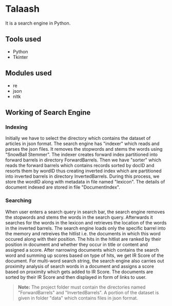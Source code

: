# Talaash
It is a search engine in Python.

## Tools used
- Python
- Tkinter

## Modules used
- re
- json
- nltk

## Working of Search Engine
### Indexing 
Initially we have to select the directory which contains the dataset of articles in json format. 
The search engine has "indexer" which reads and parses the json files. It removes the stopwords and stems the words using "SnowBall Stemmer". 
The indexer creates forward index partitioned into forward barrels in directory ForwardBarrels. 
Then we have "sorter" which reads the forward barrels which contains records sorted
by docID and resorts them by wordID thus creating inverted index which are partitioned into inverted barrels in 
directory InvertedBarrels. During this process, we store the wordID along with metadata in file named "lexicon". The details of document
indexed are stored in file "DocumentIndex".

### Searching
When user enters a search query in search bar, the search engine removes the stopwords and stems the words in the search query. 
Afterwards it searches for the words in the lexicon and retrieves the location of the words in the inverted barrels. The search engine 
loads only the specific barrel into the memory and retreives the hitlist i.e. the documents in which this word occured along with their 
position. The hits in the hitlist are ranked by their position in document and whether they occur in title or content and assigned a score.
After narrowing documents which contains the search word and summing up scores based on type of hits, we get IR Score of the document.
For multi-word search string, the search engine also carries out proximity analysis of search words in a document and assigns a score based
on proximity which gets added to IR Score. The documents are sorted by their IR Score and then displayed in form of links to user.


> **Note:** The project folder must contain the directories named "ForwardBarrels" and "InvertedBarrels". A portion of the dataset is given in folder "data"
which contains files in json format.

